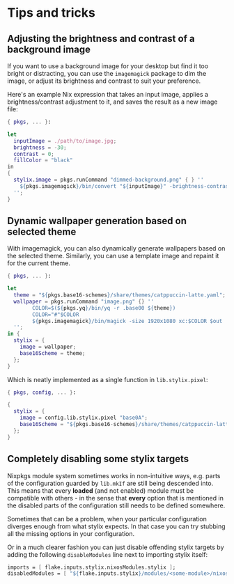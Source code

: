 # Tips and tricks

## Adjusting the brightness and contrast of a background image

If you want to use a background image for your desktop but find it too bright or distracting, you can use the `imagemagick` package to dim the image, or adjust its brightness and contrast to suit your preference.

Here's an example Nix expression that takes an input image, applies a brightness/contrast adjustment to it, and saves the result as a new image file:

```nix
{ pkgs, ... }:

let
  inputImage = ./path/to/image.jpg;
  brightness = -30;
  contrast = 0;
  fillColor = "black"
in
{
  stylix.image = pkgs.runCommand "dimmed-background.png" { } ''
    ${pkgs.imagemagick}/bin/convert "${inputImage}" -brightness-contrast ${brightness},${contrast} -fill ${fillColor} $out
  '';
}
```

## Dynamic wallpaper generation based on selected theme

With imagemagick, you can also dynamically generate wallpapers based on the selected theme.
Similarly, you can use a template image and repaint it for the current theme.

```nix
{ pkgs, ... }:

let
  theme = "${pkgs.base16-schemes}/share/themes/catppuccin-latte.yaml";
  wallpaper = pkgs.runCommand "image.png" {} ''
        COLOR=$(${pkgs.yq}/bin/yq -r .base00 ${theme})
        COLOR="#"$COLOR
        ${pkgs.imagemagick}/bin/magick -size 1920x1080 xc:$COLOR $out
  '';
in {
  stylix = {
    image = wallpaper;
    base16Scheme = theme;
  };
}
```

Which is neatly implemented as a single function in `lib.stylix.pixel`:

```nix
{ pkgs, config, ... }:

{
  stylix = {
    image = config.lib.stylix.pixel "base0A";
    base16Scheme = "${pkgs.base16-schemes}/share/themes/catppuccin-latte.yaml";
  };
}
```

## Completely disabling some stylix targets

Nixpkgs module system sometimes works in non-intuitive ways, e.g. parts
of the configuration guarded by `lib.mkIf` are still being descended
into. This means that every **loaded** (and not enabled) module must
be compatible with others - in the sense that **every** option that is
mentioned in the disabled parts of the configuration still needs to be
defined somewhere.

Sometimes that can be a problem, when your particular configuration
diverges enough from what stylix expects. In that case you can try
stubbing all the missing options in your configuration.

Or in a much clearer fashion you can just disable offending stylix targets
by adding the following `disableModules` line next to importing stylix
itself:

```nix
imports = [ flake.inputs.stylix.nixosModules.stylix ];
disabledModules = [ "${flake.inputs.stylix}/modules/<some-module>/nixos.nix" ];
```
